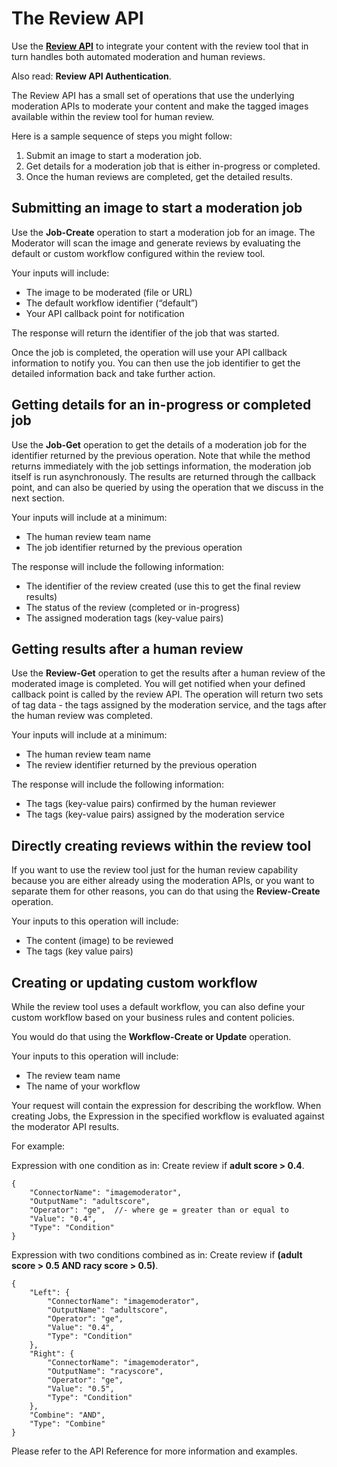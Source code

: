 <!-- 
NavPath: Content Moderator
LinkLabel: Review API
Url: content-moderator/documentation/review-api
Weight: 180
-->

# The Review API #

Use the **[Review API](https://westus.dev.cognitive.microsoft.com/docs/services/580519463f9b070e5c591178/operations/580519483f9b0709fc47f9c5 "Content Moderator Review API")** to integrate your content with the review tool that in turn handles both automated moderation and human reviews.

Also read: **Review API Authentication**.

The Review API has a small set of operations that use the underlying moderation APIs to moderate your content and make the tagged images available within the review tool for human review.

Here is a sample sequence of steps you might follow:

1. Submit an image to start a moderation job.
1. Get details for a moderation job that is either in-progress or completed. 
1. Once the human reviews are completed, get the detailed results.

## Submitting an image to start a moderation job ##
Use the **Job-Create** operation to start a moderation job for an image. The Moderator will scan the image and generate reviews by evaluating the default or custom workflow configured within the review tool.

Your inputs will include:

- The image to be moderated (file or URL)
- The default workflow identifier (“default”)
- Your API callback point for notification

The response will return the identifier of the job that was started. 

Once the job is completed, the operation will use your API callback information to notify you. You can then use the job identifier to get the detailed information back and take further action.

## Getting details for an in-progress or completed job ##

Use the **Job-Get** operation to get the details of a moderation job for the identifier returned by the previous operation. Note that while the method returns immediately with the job settings information, the moderation job itself is run asynchronously. The results are returned through the callback point, and can also be queried by using the operation that we discuss in the next section.

Your inputs will include at a minimum:

- The human review team name
- The job identifier returned by the previous operation

The response will include the following information:

- The identifier of the review created (use this to get the final review results)
- The status of the review (completed or in-progress)
- The assigned moderation tags (key-value pairs)

## Getting results after a human review ##

Use the **Review-Get** operation to get the results after a human review of the moderated image is completed. You will get notified when your defined callback point is called by the review API. The operation will return two sets of tag data - the tags assigned by the moderation service, and the tags after the human review was completed.

Your inputs will include at a minimum:

- The human review team name
- The review identifier returned by the previous operation

The response will include the following information:

- The tags (key-value pairs) confirmed by the human reviewer
- The tags (key-value pairs) assigned by the moderation service

## Directly creating reviews within the review tool ##

If you want to use the review tool just for the human review capability because you are either already using the moderation APIs, or you want to separate them for other reasons, you can do that using the **Review-Create** operation. 

Your inputs to this operation will include:

- The content (image) to be reviewed
- The tags (key value pairs)

## Creating or updating custom workflow ##

While the review tool uses a default workflow, you can also define your custom workflow based on your business rules and content policies.

You would do that using the **Workflow-Create or Update** operation.

Your inputs to this operation will include:

- The review team name
- The name of your workflow

Your request will contain the expression for describing the workflow. When creating Jobs, the Expression in the specified workflow is evaluated against the moderator API results.

For example:

Expression with one condition as in: Create review if **adult score > 0.4**.

	{
		"ConnectorName": "imagemoderator",
		"OutputName": "adultscore",
		"Operator": "ge",  //- where ge = greater than or equal to
		"Value": "0.4",
		"Type": "Condition" 
	}

Expression with two conditions combined as in: Create review if **(adult score > 0.5 AND racy score > 0.5)**.

	{
		"Left": {
			"ConnectorName": "imagemoderator",
			"OutputName": "adultscore",
			"Operator": "ge",
			"Value": "0.4",
			"Type": "Condition" 
		},
		"Right": { 
			"ConnectorName": "imagemoderator",
			"OutputName": "racyscore",
			"Operator": "ge",
			"Value": "0.5",
			"Type": "Condition"
		},
		"Combine": "AND",
		"Type": "Combine"
	}

Please refer to the API Reference for more information and examples.
